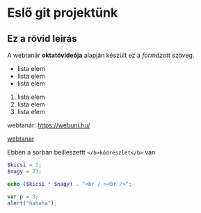 # Eslő git projektünk
## Ez a rövid leirás

A webtanár **oktatóvideója** alapján készült ez a *formázott* szöveg.

- lista elem
- lista elem
- lista elem

1. lista elem
2. lista elem
3. lista elem

webtanár: https://webuni.hu/

[webtanar](https://webuni.hu)

Ebben a sorban beilleszettt `</b>kódrészlet</b>` van 

```php
$kicsi = 3;
$nagy = 23;

echo ($kicsi * $nagy) . "<br / ><br />";

```


```javascript
var p = 3;
alert("hahaha");

```
